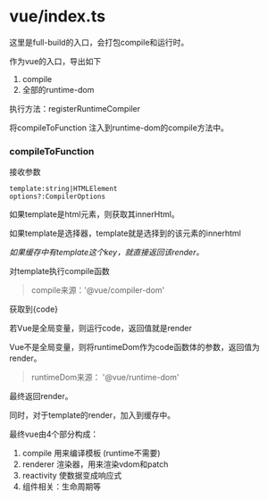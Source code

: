# vue/index.ts

这里是full-build的入口，会打包compile和运行时。



作为vue的入口，导出如下

1. compile
2. 全部的runtime-dom

执行方法：registerRuntimeCompiler

将compileToFunction 注入到runtime-dom的compile方法中。



### compileToFunction 

接收参数

```
template:string|HTMLElement
options?:CompilerOptions
```

如果template是html元素，则获取其innerHtml。

如果template是选择器，template就是选择到的该元素的innerhtml

*如果缓存中有template这个key，就直接返回该render。*

对template执行compile函数

> compile来源：'@vue/compiler-dom'

获取到{code}

若Vue是全局变量，则运行code，返回值就是render

Vue不是全局变量，则将runtimeDom作为code函数体的参数，返回值为render。

> runtimeDom来源： '@vue/runtime-dom'

最终返回render。

同时，对于template的render，加入到缓存中。



最终vue由4个部分构成：

1. compile 用来编译模板 (runtime不需要)
2. renderer 渲染器，用来渲染vdom和patch
3. reactivity 使数据变成响应式
4. 组件相关：生命周期等

